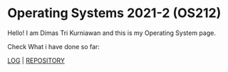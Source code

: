 # Operating Systems 2021-2 (OS212)
Hello! I am Dimas Tri Kurniawan and this is my Operating System page.

Check What i have done so far:

[LOG](TXT/mylog.txt) | [REPOSITORY](https://github.com/dhekmass12/os212)
